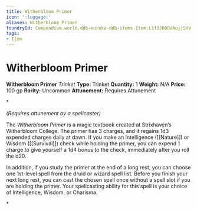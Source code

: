 ```yaml
---
title: Witherbloom Primer
icon: ':luggage:'
aliases: Witherbloom Primer
foundryId: Compendium.world.ddb-eureka-ddb-items.Item.L1f3JR0DaAujj5HV
tags:
- Item
---
```


# Witherbloom Primer

**Witherbloom Primer**
_Trinket_
**Type:** Trinket
**Quantity:** 1
**Weight:** N/A
**Price:** 100 gp
**Rarity:** Uncommon
**Attunement:** Requires Attunement

*<div class="item-attunement"><i>(Requires attunement by a spellcaster)</i><p>The *Witherbloom Primer* is a magic textbook created at Strixhaven’s Witherbloom College. The primer has 3 charges, and it regains 1d3 expended charges daily at dawn. If you make an Intelligence ([[Nature]]) or Wisdom ([[Survival]]) check while holding the primer, you can expend 1 charge to give yourself a 1d4 bonus to the check, immediately after you roll the d20.

In addition, if you study the primer at the end of a long rest, you can choose one 1st-level spell from the druid or wizard spell list. Before you finish your next long rest, you can cast the chosen spell once without a spell slot if you are holding the primer. Your spellcasting ability for this spell is your choice of Intelligence, Wisdom, or Charisma.</p>*